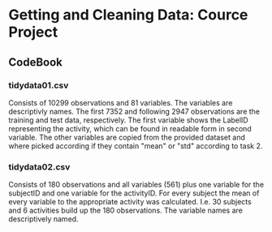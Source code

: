 #  Getting and Cleaning Data: Cource Project  #
## CodeBook ##
### tidydata01.csv ### 

Consists of 10299 observations and 81 variables. The variables are descriptivly names.
The first 7352 and following 2947 observations are the training and test data, respectively.
The first variable shows the LabelID representing the activity, which can be found in readable form in second variable.
The other variables are copied from the provided dataset and where picked according if they contain "mean" or "std" according to task 2.

### tidydata02.csv ###
Consists of 180 observations and all variables (561) plus one variable for the subjectID and one variable for the activityID.
For every subject the mean of every variable to the appropriate activity was calculated. I.e. 30 subjects and 6 activities build up the 180 observations.
The variable names are descriptively named.
